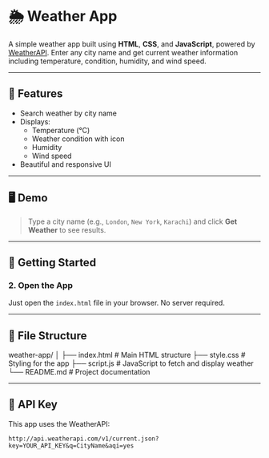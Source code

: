 
# 🌦️ Weather App

A simple weather app built using **HTML**, **CSS**, and **JavaScript**, powered by [WeatherAPI](https://www.weatherapi.com/). Enter any city name and get current weather information including temperature, condition, humidity, and wind speed.

---

## 🔧 Features

- Search weather by city name
- Displays:
  - Temperature (°C)
  - Weather condition with icon
  - Humidity
  - Wind speed
- Beautiful and responsive UI

---

## 🖥️ Demo

> Type a city name (e.g., `London`, `New York`, `Karachi`) and click **Get Weather** to see results.

---

## 🚀 Getting Started


### 2. Open the App

Just open the `index.html` file in your browser. No server required.

---

## 📁 File Structure

weather-app/
│
├── index.html # Main HTML structure
├── style.css # Styling for the app
├── script.js # JavaScript to fetch and display weather
└── README.md # Project documentation


---

## 🔑 API Key

This app uses the WeatherAPI:

```text
http://api.weatherapi.com/v1/current.json?key=YOUR_API_KEY&q=CityName&aqi=yes


